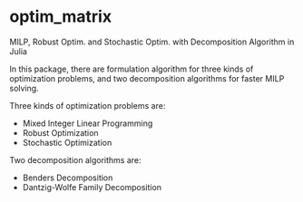 # optim_matrix
MILP, Robust Optim. and Stochastic Optim. with Decomposition Algorithm in Julia

In this package, there are formulation algorithm for three kinds of optimization problems, and two decomposition
algorithms for faster MILP solving.

Three kinds of optimization problems are:  
- Mixed Integer Linear Programming
- Robust Optimization
- Stochastic Optimization

Two decomposition algorithms are:
- Benders Decomposition
- Dantzig-Wolfe Family Decomposition

